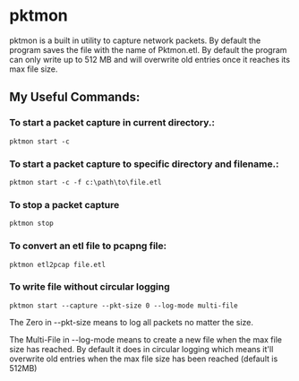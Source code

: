 # pktmon

pktmon is a built in utility to capture network packets. By default the program saves the file with the name of Pktmon.etl. By default the program can only write up to 512 MB and will overwrite old entries once it reaches its max file size.

## My Useful Commands:

### To start a packet capture in current directory.:
```
pktmon start -c
```

### To start a packet capture to specific directory and filename.:
```
pktmon start -c -f c:\path\to\file.etl
```

### To stop a packet capture
```
pktmon stop
```

### To convert an etl file to pcapng file:
```
pktmon etl2pcap file.etl
```

### To write file without circular logging
```
pktmon start --capture --pkt-size 0 --log-mode multi-file
```
The Zero in --pkt-size means to log all packets no matter the size.

The Multi-File in --log-mode means to create a new file when the max file size has reached. By default it does in circular logging which means it'll overwrite old entries when the max file size has been reached (default is 512MB)
